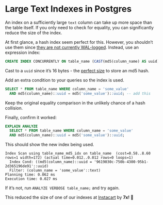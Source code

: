 # Large Text Indexes in Postgres

An index on a sufficiently large `text` column can take up more space than the table itself. If you only need to check for equality, you can significantly reduce the size of the index.

At first glance, a hash index seem perfect for this. However, you shouldn’t use them since [they are not currently WAL-logged](https://www.postgresql.org/docs/current/static/indexes-types.html). Instead, use an expression index:

```sql
CREATE INDEX CONCURRENTLY ON table_name (CAST(md5(column_name) AS uuid));
```

Cast to a `uuid` since it’s 16 bytes - the [perfect size](https://dba.stackexchange.com/questions/115271/what-is-the-optimal-data-type-for-an-md5-field) to store an md5 hash.


Add an extra condition to your queries so the index is used.

```sql
SELECT * FROM table_name WHERE column_name = 'some_value'
  AND md5(column_name)::uuid = md5('some_value')::uuid; -- add this
```

Keep the original equality comparison in the unlikely chance of a hash collision.

Finally, confirm it worked:

```sql
EXPLAIN ANALYZE
  SELECT * FROM table_name WHERE column_name = 'some_value'
  AND md5(column_name)::uuid = md5('some_value')::uuid;
```

This should show the new index being used.

```
Index Scan using table_name_md5_idx on table_name  (cost=0.58..8.60 rows=1 width=172) (actual time=0.012..0.012 rows=0 loops=1)
  Index Cond: ((md5(column_name)::uuid = '9619030c-750b-4300-95b1-2d365196de91'::uuid)
  Filter: (column_name = 'some_value'::text)
Planning time: 0.062 ms
Execution time: 0.027 ms
```

If it’s not, run `ANALYZE VERBOSE table_name;` and try again.

This reduced the size of one of our indexes at [Instacart](https://www.instacart.com) by **7x!** :slot_machine:
